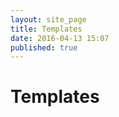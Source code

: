 ```yaml
---
layout: site_page
title: Templates
date: 2016-04-13 15:07
published: true
---
```


Templates
=========
